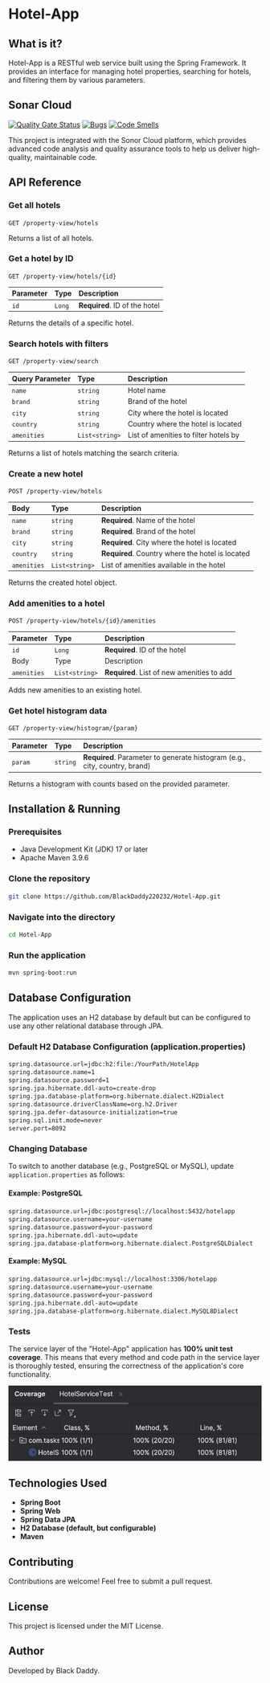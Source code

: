 # Hotel-App

## What is it?
Hotel-App is a RESTful web service built using the Spring Framework. It provides an interface for managing hotel properties, searching for hotels, and filtering them by various parameters.

## Sonar Cloud

[![Quality Gate Status](https://sonarcloud.io/api/project_badges/measure?project=BlackDaddy220232_Hotel-App&metric=alert_status)](https://sonarcloud.io/summary/new_code?id=BlackDaddy220232_Hotel-App)
[![Bugs](https://sonarcloud.io/api/project_badges/measure?project=BlackDaddy220232_Hotel-App&metric=bugs)](https://sonarcloud.io/summary/new_code?id=BlackDaddy220232_Hotel-App)
[![Code Smells](https://sonarcloud.io/api/project_badges/measure?project=BlackDaddy220232_Hotel-App&metric=code_smells)](https://sonarcloud.io/summary/new_code?id=BlackDaddy220232_Hotel-App)

This project is integrated with the Sonor Cloud platform, which provides advanced code analysis and quality assurance tools to help us deliver high-quality, maintainable code.

## API Reference

### Get all hotels
```http
GET /property-view/hotels
```
Returns a list of all hotels.

### Get a hotel by ID
```http
GET /property-view/hotels/{id}
```
| Parameter | Type     | Description                |
| :-------- | :------- | :------------------------- |
| `id` | `Long` | **Required**. ID of the hotel |

Returns the details of a specific hotel.

### Search hotels with filters
```http
GET /property-view/search
```
| Query Parameter | Type     | Description                |
| :-------- | :------- | :------------------------- |
| `name` | `string` | Hotel name |
| `brand` | `string` | Brand of the hotel |
| `city` | `string` | City where the hotel is located |
| `country` | `string` | Country where the hotel is located |
| `amenities` | `List<string>` | List of amenities to filter hotels by |

Returns a list of hotels matching the search criteria.

### Create a new hotel
```http
POST /property-view/hotels
```
| Body | Type     | Description                |
| :-------- | :------- | :------------------------- |
| `name` | `string` | **Required**. Name of the hotel |
| `brand` | `string` | **Required**. Brand of the hotel |
| `city` | `string` | **Required**. City where the hotel is located |
| `country` | `string` | **Required**. Country where the hotel is located |
| `amenities` | `List<string>` | List of amenities available in the hotel |

Returns the created hotel object.

### Add amenities to a hotel
```http
POST /property-view/hotels/{id}/amenities
```
| Parameter | Type     | Description                |
| :-------- | :------- | :------------------------- |
| `id` | `Long` | **Required**. ID of the hotel |
| Body | Type     | Description                |
| `amenities` | `List<string>` | **Required**. List of new amenities to add |

Adds new amenities to an existing hotel.

### Get hotel histogram data
```http
GET /property-view/histogram/{param}
```
| Parameter | Type     | Description                |
| :-------- | :------- | :------------------------- |
| `param` | `string` | **Required**. Parameter to generate histogram (e.g., city, country, brand) |

Returns a histogram with counts based on the provided parameter.

## Installation & Running

### Prerequisites
- Java Development Kit (JDK) 17 or later
- Apache Maven 3.9.6

### Clone the repository
```bash
git clone https://github.com/BlackDaddy220232/Hotel-App.git
```

### Navigate into the directory
```bash
cd Hotel-App
```

### Run the application
```bash
mvn spring-boot:run
```

## Database Configuration

The application uses an H2 database by default but can be configured to use any other relational database through JPA.

### Default H2 Database Configuration (application.properties)
```
spring.datasource.url=jdbc:h2:file:/YourPath/HotelApp
spring.datasource.name=1
spring.datasource.password=1
spring.jpa.hibernate.ddl-auto=create-drop
spring.jpa.database-platform=org.hibernate.dialect.H2Dialect
spring.datasource.driverClassName=org.h2.Driver
spring.jpa.defer-datasource-initialization=true
spring.sql.init.mode=never
server.port=8092
```

### Changing Database
To switch to another database (e.g., PostgreSQL or MySQL), update `application.properties` as follows:

#### Example: PostgreSQL
```
spring.datasource.url=jdbc:postgresql://localhost:5432/hotelapp
spring.datasource.username=your-username
spring.datasource.password=your-password
spring.jpa.hibernate.ddl-auto=update
spring.jpa.database-platform=org.hibernate.dialect.PostgreSQLDialect
```

#### Example: MySQL
```
spring.datasource.url=jdbc:mysql://localhost:3306/hotelapp
spring.datasource.username=your-username
spring.datasource.password=your-password
spring.jpa.hibernate.ddl-auto=update
spring.jpa.database-platform=org.hibernate.dialect.MySQL8Dialect
```
### Tests
The service layer of the "Hotel-App" application has **100% unit test coverage**. This means that every method and code path in the service layer is thoroughly tested, ensuring the correctness of the application's core functionality.

![Test Coverage](testCoverage.png)
## Technologies Used
- **Spring Boot**
- **Spring Web**
- **Spring Data JPA**
- **H2 Database (default, but configurable)**
- **Maven**

## Contributing
Contributions are welcome! Feel free to submit a pull request.

## License
This project is licensed under the MIT License.

## Author
Developed by Black Daddy.

